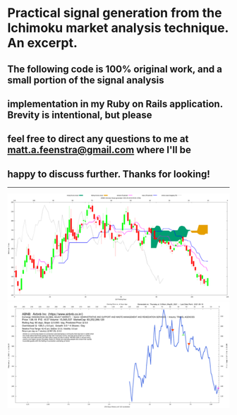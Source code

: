 # Practical signal generation from the Ichimoku market analysis technique.  An excerpt.
## The following code is 100% original work, and a small portion of the signal analysis
## implementation in my Ruby on Rails application.  Brevity is intentional, but please
## feel free to direct any questions to me at matt.a.feenstra@gmail.com where I'll be
## happy to discuss further.  Thanks for looking!
---
![](marketmath/app_tmp/abnb-ichimoku.png)
![](marketmath/app_tmp/abnb.png)



